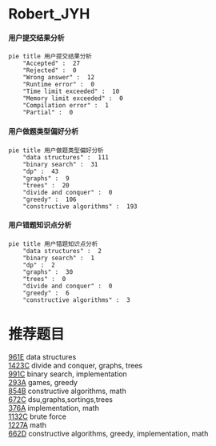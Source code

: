 # Robert_JYH

<!-- tabs:start -->



#### **用户提交结果分析**

```mermaid
pie title 用户提交结果分析
    "Accepted" :  27
    "Rejected" :  0
    "Wrong answer" :  12
    "Runtime error" :  0
    "Time limit exceeded" :  10
    "Memory limit exceeded" :  0
    "Compilation error" :  1
    "Partial" :  0
```

#### **用户做题类型偏好分析**

```mermaid
pie title 用户做题类型偏好分析
    "data structures" :  111
    "binary search" :  31
    "dp" :  43
    "graphs" :  9
    "trees" :  20
    "divide and conquer" :  0
    "greedy" :  106
    "constructive algorithms" :  193
```
#### **用户错题知识点分析**

```mermaid
pie title 用户错题知识点分析
    "data structures" :  2
    "binary search" :  1
    "dp" :  2
    "graphs" :  30
    "trees" :  0
    "divide and conquer" :  0
    "greedy" :  6
    "constructive algorithms" :  3
```



<!-- tabs:end -->
# 推荐题目
[961E](https://codeforces.com/contest/961/problem/E)		data structures		  
[1423C](https://codeforces.com/contest/1423/problem/C)		divide and conquer,
                        graphs,
                        trees		  
[991C](https://codeforces.com/contest/991/problem/C)		binary search,
                        implementation		  
[293A](https://codeforces.com/contest/293/problem/A)		games,
                        greedy		  
[854B](https://codeforces.com/contest/854/problem/B)		constructive algorithms,
                        math		  
[672C](https://codeforces.com/contest/672/problem/C)		dsu,graphs,sortings,trees		  
[376A](https://codeforces.com/contest/376/problem/A)		implementation,
                        math		  
[1132C](https://codeforces.com/contest/1132/problem/C)		brute force		  
[1227A](https://codeforces.com/contest/1227/problem/A)		math		  
[662D](https://codeforces.com/contest/662/problem/D)		constructive algorithms,
                        greedy,
                        implementation,
                        math		  
